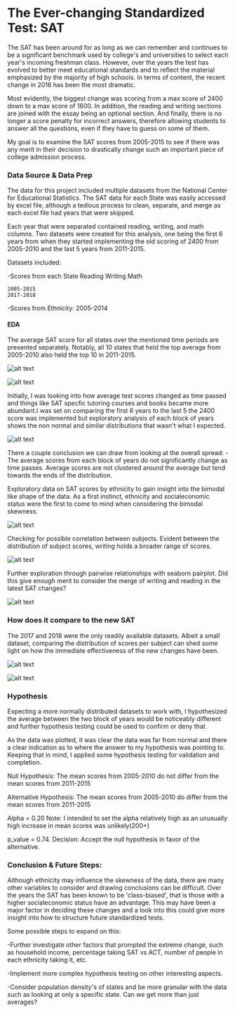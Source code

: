 # The Ever-changing Standardized Test: SAT

The SAT has been around for as long as we can remember and continues to be a significant benchmark used by college's and universities to select each year's incoming freshman class. However, over the years the test has evolved to better meet educational standards and to reflect the material emphasized by the majority of high schools. In terms of content, the recent change in 2016 has been the most dramatic. 


Most evidently, the biggest change was scoring from a max score of 2400 down to a max score of 1600. In addition, the reading and writing sections are joined with the essay being an optional section. And finally, there is no longer a score penalty for incorrect answers, therefore allowing students to answer all the questions, even if they have to guess on some of them.

My goal is to examine the SAT scores from 2005-2015 to see if there was any merit in their decision to drastically change such an important piece of college admission process.

### Data Source & Data Prep

The data for this project included multiple datasets from the National Center for Educational Statistics. The SAT data for each State was easily accessed by excel file, although a tedious process to clean, separate, and merge as each excel file had years that were skipped. 


Each year that were separated contained reading, writing, and math columns. Two datasets were created for this analysis, one being the first 6 years from when they started implementing the old scoring of 2400 from 2005-2010 and the last 5 years from 2011-2015.

Datasets included:

-Scores from each State
    Reading
    Writing
    Math
    
    2005-2015
    2017-2018

-Scores from Ethnicity:
    2005-2014

#### EDA

The average SAT score for all states over the mentioned time periods are presented separately. Notably, all 10 states that held the top average from 2005-2010 also held the top 10 in 2011-2015.



![alt text](https://github.com/phamc4/SAT_/blob/master/img/AverageSAT2005_2010.png)

![alt text](https://github.com/phamc4/SAT_/blob/master/img/AverageSAT2011_2015.png)


Initially, I was looking into how average test scores changed as time passed and things like SAT specfic tutoring courses and books became more abundant.I was set on comparing the first 6 years to the last 5 the 2400 score was implemented but exploratory analysis of each block of years shows the non normal and similar distributions that wasn't what I expected.

![alt text](https://github.com/phamc4/SAT_/blob/master/img/Comparison.png)

There a couple conclusion we can draw from looking at the overall spread: -The average scores from each block of years do not significantly change as time passes. Average scores are not clustered around the average but tend towards the ends of the distribution.



Exploratory data on SAT scores by ethnicity to gain insight into the bimodal like shape of the data. As a first instinct, ethnicity and socialeconomic status were the first to come to mind when considering the bimodal skewness. 

![alt text](https://github.com/phamc4/SAT_/blob/master/img/ethnicity_comparison.png)

Checking for possible correlation between subjects. Evident between the distribution of subject scores, writing holds a broader range of scores. 

![alt text](https://github.com/phamc4/SAT_/blob/master/img/subject_comparison.png)

Further exploration through pairwise relationships with seaborn pairplot. Did this give enough merit to consider the merge of writing and reading in the latest SAT changes?

![alt text](https://github.com/phamc4/SAT_/blob/master/img/pairwise_compare_3_subjects.png)


### How does it compare to the new SAT

The 2017 and 2018 were the only readily available datasets. Albeit a small dataset, comparing the distribution of scores per subject can shed some light on how the immediate effectiveness of the new changes have been.

![alt text](https://github.com/phamc4/SAT_/blob/master/img/2017_2018_Comparison.png)


![alt text](https://github.com/phamc4/SAT_/blob/master/img/pairwise_relationship_latest.png)

### Hypothesis

Expecting a more normally distributed datasets to work with, I hypothesized the average between the two block of years would be noticeably different and further hypothesis testing could be used to confirm or deny that.

As the data was plotted, it was clear the data was far from normal and there a clear indication as to where the answer to my hypothesis was pointing to. Keeping that in mind, I applied some hypothesis testing for validation and completion. 


Null Hypothesis: The mean scores from 2005-2010 do not differ from the mean scores from 2011-2015

Alternative Hypothesis: The mean scores from 2005-2010 do differ from the mean scores from 2011-2015

Alpha = 0.20 Note: I intended to set the alpha relatively high as an unusually high increase in mean scores was unlikely(200+)

p_value = 0.74.           Decision: Accept the null hypothesis in favor of the alternative. 

### Conclusion & Future Steps:

Although ethnicity may influence the skewness of the data, there are many other variables to consider and drawing conclusions can be difficult. Over the years the SAT has been known to be 'class-biased', that is those with a higher socialeconomic status have an advantage. This may have been a major factor in deciding these changes and a look into this could give more insight into how to structure future standardized tests.

Some possible steps to expand on this:

-Further investigate other factors that prompted the extreme change, such as household income, percentage taking SAT vs ACT, number of people in each ethnicity taking it, etc.

-Implement more complex hypothesis testing on other interesting aspects.

-Consider population density's of states and be more granular with the data such as looking at only a specific state. Can we get more than just averages?




